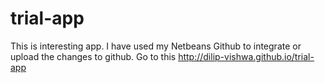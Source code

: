 trial-app
=========

This is interesting app.
I have used my Netbeans Github to integrate or upload the changes to github.
Go to this http://dilip-vishwa.github.io/trial-app
